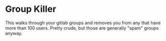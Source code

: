 Group Killer
============

This walks through your gitlab groups and removes you from any that
have more than 100 users. Pretty crude, but those are generally "spam"
groups anyway.
